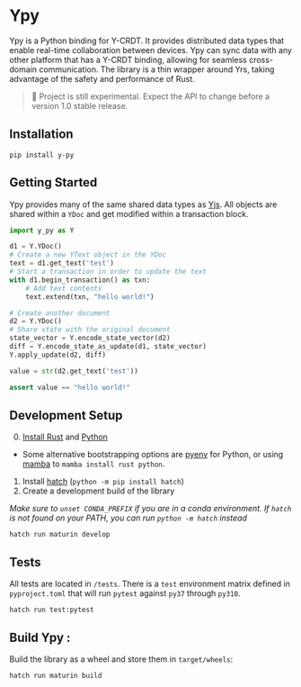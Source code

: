# Ypy

Ypy is a Python binding for Y-CRDT. It provides distributed data types that enable real-time collaboration between devices. Ypy can sync data with any other platform that has a Y-CRDT binding, allowing for seamless cross-domain communication. The library is a thin wrapper around Yrs, taking advantage of the safety and performance of Rust.

> 🧪 Project is still experimental. Expect the API to change before a version 1.0 stable release.

## Installation

```
pip install y-py
```

## Getting Started

Ypy provides many of the same shared data types as [Yjs](https://docs.yjs.dev/). All objects are shared within a `YDoc` and get modified within a transaction block.

```python
import y_py as Y

d1 = Y.YDoc()
# Create a new YText object in the YDoc
text = d1.get_text('test')
# Start a transaction in order to update the text
with d1.begin_transaction() as txn:
    # Add text contents
    text.extend(txn, "hello world!")

# Create another document
d2 = Y.YDoc()
# Share state with the original document
state_vector = Y.encode_state_vector(d2)
diff = Y.encode_state_as_update(d1, state_vector)
Y.apply_update(d2, diff)

value = str(d2.get_text('test'))

assert value == "hello world!"
```

## Development Setup

0. [Install Rust](https://www.rust-lang.org/tools/install) and [Python](https://www.python.org/downloads/) 
  - Some alternative bootstrapping options are [pyenv](https://github.com/pyenv/pyenv) for Python, or using [mamba](https://github.com/conda-forge/miniforge) to `mamba install rust python`.
1. Install [hatch](https://hatch.pypa.io/latest/install/) (`python -m pip install hatch`)
2. Create a development build of the library

*Make sure to `unset CONDA_PREFIX` if you are in a conda environment. If `hatch` is not found on your PATH, you can run `python -m hatch` instead*
```
hatch run maturin develop
```

## Tests

All tests are located in `/tests`. There is a `test` environment matrix defined in `pyproject.toml` that will run `pytest` against `py37` through `py310`.

```
hatch run test:pytest
```

## Build Ypy :

Build the library as a wheel and store them in `target/wheels`:

```
hatch run maturin build
```
